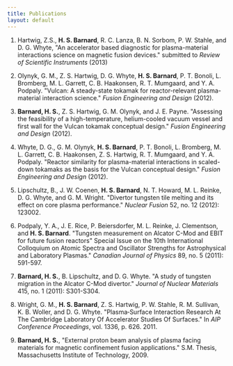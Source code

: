 ```yaml
---
title: Publications
layout: default
---
```


1. Hartwig, Z.S., **H. S. Barnard**, R. C. Lanza, B. N. Sorbom, P. W. Stahle, and D. G. Whyte,
"An accelerator based diagnostic for plasma-material interactions science on magnetic fusion
devices." submitted to *Review of Scientific Instruments* (2013)

2. Olynyk, G. M., Z. S. Hartwig, D. G. Whyte, **H. S. Barnard**, P. T. Bonoli, L. Bromberg, M.
L. Garrett, C. B. Haakonsen, R. T. Mumgaard, and Y. A. Podpaly. "Vulcan: A steady-state
tokamak for reactor-relevant plasma-material interaction science." *Fusion Engineering and
Design* (2012).

3. **Barnard, H. S.**, Z. S. Hartwig, G. M. Olynyk, and J. E. Payne. "Assessing the feasibility of a
high-temperature, helium-cooled vacuum vessel and first wall for the Vulcan tokamak
conceptual design." *Fusion Engineering and Design* (2012).

4. Whyte, D. G., G. M. Olynyk, **H. S. Barnard**, P. T. Bonoli, L. Bromberg, M. L. Garrett, C.
B. Haakonsen, Z. S. Hartwig, R. T. Mumgaard, and Y. A. Podpaly. "Reactor similarity for
plasma-material interactions in scaled-down tokamaks as the basis for the Vulcan conceptual
design." *Fusion Engineering and Design* (2012).

5. Lipschultz, B., J. W. Coenen, **H. S. Barnard**, N. T. Howard, M. L. Reinke, D. G. Whyte, and
G. M. Wright. "Divertor tungsten tile melting and its effect on core plasma performance."
*Nuclear Fusion* 52, no. 12 (2012): 123002.

6. Podpaly, Y. A., J. E. Rice, P. Beiersdorfer, M. L. Reinke, J. Clementson, and **H. S. Barnard**.
"Tungsten measurement on Alcator C-Mod and EBIT for future fusion reactors" Special Issue
on the 10th International Colloquium on Atomic Spectra and Oscillator Strengths for
Astrophysical and Laboratory Plasmas." *Canadian Journal of Physics* 89, no. 5 (2011):
591-597.

7. **Barnard, H. S.**, B. Lipschultz, and D. G. Whyte. "A study of tungsten migration in the
Alcator C-Mod divertor." *Journal of Nuclear Materials* 415, no. 1 (2011): S301-S304.

8. Wright, G. M., **H. S. Barnard**, Z. S. Hartwig, P. W. Stahle, R. M. Sullivan, K. B. Woller, and
D. G. Whyte. "Plasma‐Surface Interaction Research At The Cambridge Laboratory Of
Accelerator Studies Of Surfaces." In *AIP Conference Proceedings*, vol. 1336, p. 626. 2011.

9. **Barnard, H. S.**, "External proton beam analysis of plasma facing materials for magnetic
confinement fusion applications." S.M. Thesis, Massachusetts Institute of Technology, 2009.